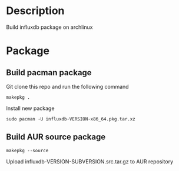 # Description

Build influxdb package on archlinux

# Package

## Build pacman package

Git clone this repo and run the following command
```
makepkg .
```

Install new package 
```
sudo pacman -U influxdb-VERSION-x86_64.pkg.tar.xz
```

## Build AUR source package

```
makepkg --source
```

Upload influxdb-VERSION-SUBVERSION.src.tar.gz to AUR repository
